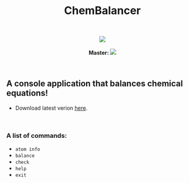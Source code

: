 <h1 align="center">ChemBalancer</h1><br>
<p align="center">
  <a>
    <img src="https://github.com/thejonathanr/ChemBalancer/blob/dev/ChemBalancer.PNG", align="center">
  </a>
  <br>
  <br><b>Master: </b><img src="https://travis-ci.org/thejonathanr/ChemBalancer.svg?branch=master">
</p><br>

## A console application that balances chemical equations!
- Download latest verion [here](https://github.com/thejonathanr/ChemBalancer/releases/latest).

<br>

### A list of commands:
- `atom info`
- `balance`
- `check`
- `help`
- `exit`
